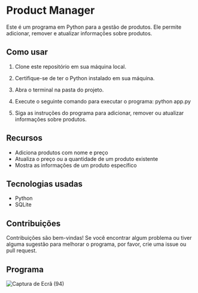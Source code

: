 # Product Manager

Este é um programa em Python para a gestão de produtos. Ele permite adicionar, remover e atualizar informações sobre produtos.

## Como usar

1. Clone este repositório em sua máquina local.
2. Certifique-se de ter o Python instalado em sua máquina.
3. Abra o terminal na pasta do projeto.
4. Execute o seguinte comando para executar o programa:
    python app.py
    
6. Siga as instruções do programa para adicionar, remover ou atualizar informações sobre produtos.

## Recursos

- Adiciona produtos com nome e preço 
- Atualiza o preço ou a quantidade de um produto existente
- Mostra as informações de um produto específico

## Tecnologias usadas

- Python
- SQLite

## Contribuições

Contribuições são bem-vindas! Se você encontrar algum problema ou tiver alguma sugestão para melhorar o programa, por favor, crie uma issue ou pull request. 


## Programa
![Captura de Ecrã (94)](https://user-images.githubusercontent.com/72349836/236511881-9bda7154-6fe3-4620-a07e-08200e632247.png)

